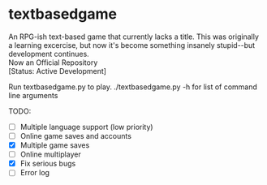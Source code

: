 # textbasedgame
An RPG-ish text-based game that currently lacks a title. This was originally a learning excercise, but now it's become something insanely stupid--but development continues.  
Now an Official Repository  
[Status: Active Development]  
  
Run textbasedgame.py to play.
./textbasedgame.py -h for list of command line arguments  
  
TODO:
- [ ] Multiple language support (low priority)
- [ ] Online game saves and accounts
- [x] Multiple game saves
- [ ] Online multiplayer
- [x] Fix serious bugs
- [ ] Error log
